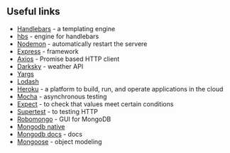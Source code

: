 ## Useful links

- [Handlebars](https://handlebarsjs.com/) - a templating engine
- [hbs](https://www.npmjs.com/package/hbs) - engine for handlebars
- [Nodemon](https://nodemon.io/) - automatically restart the servere
- [Express](https://expressjs.com/) - framework
- [Axios](https://www.npmjs.com/package/axios) - Promise based HTTP client
- [Darksky](https://darksky.net/dev) - weather API
- [Yargs](https://www.npmjs.com/package/yargs)
- [Lodash](https://www.npmjs.com/package/lodash)
- [Heroku](https://www.heroku.com/home) - a platform to build, run, and operate applications in the cloud
- [Mocha](https://mochajs.org/) - asynchronous testing
- [Expect](https://jestjs.io/docs/en/expect.html) - to check that values meet certain conditions
- [Supertest](https://www.npmjs.com/package/supertest) - to testing HTTP
- [Robomongo](https://www.npmjs.com/package/mongodb) - GUI for MongoDB
- [Mongodb native](https://github.com/mongodb/node-mongodb-native)
- [Mongodb docs](https://docs.mongodb.com/manual/reference/) - docs
- [Mongoose](https://mongoosejs.com/) - object modeling
